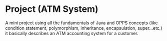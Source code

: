 # Project (ATM System)
A mini project using all the fundamentals of Java and OPPS concepts (like condition statement, polymorphism, inheritance, encapsulation, super...etc.) 
it basically describes an ATM accounting system for a customer.
